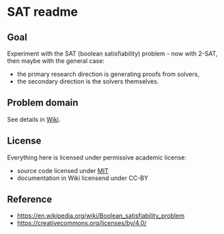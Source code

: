 # SAT readme

## Goal

Experiment with the SAT (boolean satisfiability) problem - now with 2-SAT, then maybe with the general case: 

- the primary research direction is generating proofs from solvers,
- the secondary direction is the solvers themselves. 

## Problem domain

See details in [Wiki](https://github.com/csomgyula/sat/wiki).

## License

Everything here is licensed under permissive academic license:
- source code licensed under [MIT](LICENSE)
- documentation in Wiki licensend under CC-BY

## Reference

- https://en.wikipedia.org/wiki/Boolean_satisfiability_problem
- https://creativecommons.org/licenses/by/4.0/
